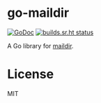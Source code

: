 # go-maildir

[![GoDoc](https://godoc.org/github.com/emersion/go-maildir?status.svg)](https://godoc.org/github.com/emersion/go-maildir)
[![builds.sr.ht status](https://builds.sr.ht/~emersion/go-maildir/commits/master.svg)](https://builds.sr.ht/~emersion/go-maildir/commits/master?)

A Go library for [maildir].

# License

MIT

[maildir]: https://cr.yp.to/proto/maildir.html
